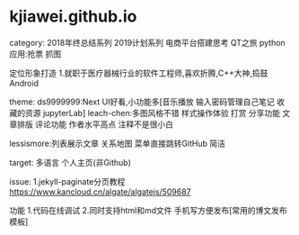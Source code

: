 # kjiawei.github.io
category:
2018年终总结系列
2019计划系列
电商平台搭建思考
QT之旅
python应用:抢票 抓图

定位形象打造
1.就职于医疗器械行业的软件工程师,喜欢折腾,C++大神,捣鼓Android

theme:
ds9999999:Next UI好看,小功能多[音乐播放 输入密码管理自己笔记 收藏的资源 jupyterLab]
leach-chen:多图风格不错 样式操作体验 打赏 分享功能 文章排版 评论功能
作者水平高点 注释不是很小白

lessismore:列表展示文章 关系地图 菜单直接跳转GitHub 简洁


target:
多语言 个人主页(非Github)

issue:
1.jekyll-paginate分页教程 https://www.kancloud.cn/algate/algatejs/509687

功能
1.代码在线调试
2.同时支持html和md文件 手机写方便发布[常用的博文发布模板]